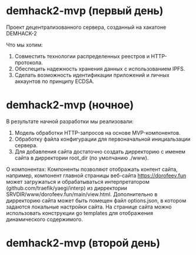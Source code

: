 # demhack2-mvp (первый день)

Проект децентрализованного сервера, созданный на хакатоне DEMHACK-2

Что мы хотим:

1. Совместить технологии распределенных реестров и HTTP-протокола.
2. Обеспецить надежность хранения данных с использованием IPFS.
3. Сделать возможность идентификации приложений и личных аккаунтов по принципу ECDSA.

# demhack2-mvp (ночное)

В результате начной разработки мы реализовали:

1. Модель обработки HTTP-запросов на основе MVP-компонентов.
2. Обработку файла конфигурации для первоначальной инициальзации сервера.
3. Для добавления сайта достаточно создать дирректорию с именем сайта в дирректории root_dir (по умолчанию ./www).

О компонентах:
Компоненты позволяют отображать контент сайта, например, компонент главной страницы веб-сайта https://dorofeev.fun может загружаться и обрабатываться интерпретатором (github.com/traefik/yaegi/interp) из дирректории SRVDIR/www/dorofeev.fun/main/view.html. Дополнительно в дирректорию сайта может быть помещен файл options.json, в котором задаются локальные настройки сайта. На странице сайта можно использовать конструкции go templates для отображения динамического содержимого.

# demhack2-mvp (второй день)
